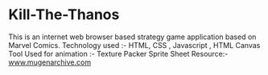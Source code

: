 # Kill-The-Thanos
This is an internet web browser based strategy game application based on Marvel Comics. Technology used :- HTML, CSS , Javascript , HTML Canvas  Tool Used for animation :- Texture Packer Sprite Sheet Resource:- www.mugenarchive.com 
